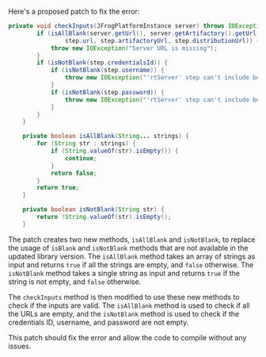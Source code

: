 Here's a proposed patch to fix the error:
```java
private void checkInputs(JFrogPlatformInstance server) throws IOException {
        if (isAllBlank(server.getUrl(), server.getArtifactory().getUrl(), server.getDistribution().getUrl(),
                step.url, step.artifactoryUrl, step.distributionUrl)) {
            throw new IOException("Server URL is missing");
        }
        if (isNotBlank(step.credentialsId)) {
            if (isNotBlank(step.username)) {
                throw new IOException("'rtServer' step can't include both credentialsId and username");
            }
            if (isNotBlank(step.password)) {
                throw new IOException("'rtServer' step can't include both credentialsId and password");
            }
        }
    }

    private boolean isAllBlank(String... strings) {
        for (String str : strings) {
            if (String.valueOf(str).isEmpty()) {
                continue;
            }
            return false;
        }
        return true;
    }

    private boolean isNotBlank(String str) {
        return !String.valueOf(str).isEmpty();
    }
```
The patch creates two new methods, `isAllBlank` and `isNotBlank`, to replace the usage of `isBlank` and `isNotBlank` methods that are not available in the updated library version. The `isAllBlank` method takes an array of strings as input and returns `true` if all the strings are empty, and `false` otherwise. The `isNotBlank` method takes a single string as input and returns `true` if the string is not empty, and `false` otherwise.


The `checkInputs` method is then modified to use these new methods to check if the inputs are valid. The `isAllBlank` method is used to check if all the URLs are empty, and the `isNotBlank` method is used to check if the credentials ID, username, and password are not empty.


This patch should fix the error and allow the code to compile without any issues.